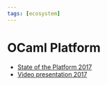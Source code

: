 ```yaml
---
tags: [ecosystem]
---
```


# OCaml Platform

* [State of the Platform 2017](https://speakerdeck.com/avsm/ocaml-platform-2017)
* [Video presentation 2017](https://www.youtube.com/watch?v=y-1Zrzdd9KM)
